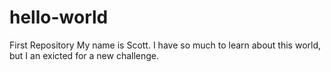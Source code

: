 # hello-world
First Repository
My name is Scott.  I have so much to learn about this world, but I an exicted for a new challenge.  
